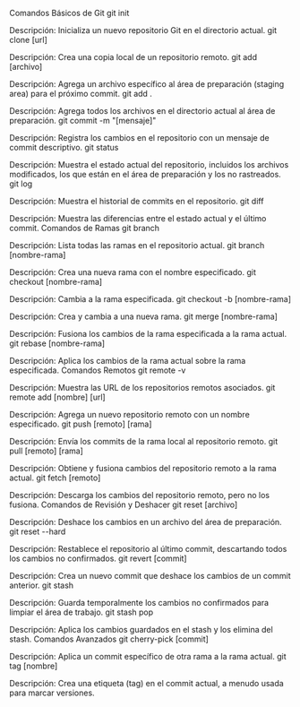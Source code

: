 Comandos Básicos de Git
git init

Descripción: Inicializa un nuevo repositorio Git en el directorio actual.
git clone [url]

Descripción: Crea una copia local de un repositorio remoto.
git add [archivo]

Descripción: Agrega un archivo específico al área de preparación (staging area) para el próximo commit.
git add .

Descripción: Agrega todos los archivos en el directorio actual al área de preparación.
git commit -m "[mensaje]"

Descripción: Registra los cambios en el repositorio con un mensaje de commit descriptivo.
git status

Descripción: Muestra el estado actual del repositorio, incluidos los archivos modificados, los que están en el área de preparación y los no rastreados.
git log

Descripción: Muestra el historial de commits en el repositorio.
git diff

Descripción: Muestra las diferencias entre el estado actual y el último commit.
Comandos de Ramas
git branch

Descripción: Lista todas las ramas en el repositorio actual.
git branch [nombre-rama]

Descripción: Crea una nueva rama con el nombre especificado.
git checkout [nombre-rama]

Descripción: Cambia a la rama especificada.
git checkout -b [nombre-rama]

Descripción: Crea y cambia a una nueva rama.
git merge [nombre-rama]

Descripción: Fusiona los cambios de la rama especificada a la rama actual.
git rebase [nombre-rama]

Descripción: Aplica los cambios de la rama actual sobre la rama especificada.
Comandos Remotos
git remote -v

Descripción: Muestra las URL de los repositorios remotos asociados.
git remote add [nombre] [url]

Descripción: Agrega un nuevo repositorio remoto con un nombre especificado.
git push [remoto] [rama]

Descripción: Envía los commits de la rama local al repositorio remoto.
git pull [remoto] [rama]

Descripción: Obtiene y fusiona cambios del repositorio remoto a la rama actual.
git fetch [remoto]

Descripción: Descarga los cambios del repositorio remoto, pero no los fusiona.
Comandos de Revisión y Deshacer
git reset [archivo]

Descripción: Deshace los cambios en un archivo del área de preparación.
git reset --hard

Descripción: Restablece el repositorio al último commit, descartando todos los cambios no confirmados.
git revert [commit]

Descripción: Crea un nuevo commit que deshace los cambios de un commit anterior.
git stash

Descripción: Guarda temporalmente los cambios no confirmados para limpiar el área de trabajo.
git stash pop

Descripción: Aplica los cambios guardados en el stash y los elimina del stash.
Comandos Avanzados
git cherry-pick [commit]

Descripción: Aplica un commit específico de otra rama a la rama actual.
git tag [nombre]

Descripción: Crea una etiqueta (tag) en el commit actual, a menudo usada para marcar versiones.

